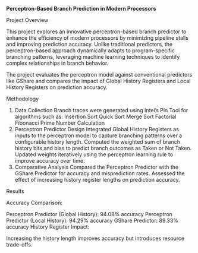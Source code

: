 **Perceptron-Based Branch Prediction in Modern Processors**

Project Overview

This project explores an innovative perceptron-based branch predictor to enhance the efficiency of modern processors by minimizing pipeline stalls and improving prediction accuracy. Unlike traditional predictors, the perceptron-based approach dynamically adapts to program-specific branching patterns, leveraging machine learning techniques to identify complex relationships in branch behavior.

The project evaluates the perceptron model against conventional predictors like GShare and compares the impact of Global History Registers and Local History Registers on prediction accuracy.

Methodology

1. Data Collection
Branch traces were generated using Intel’s Pin Tool for algorithms such as:
Insertion Sort
Quick Sort
Merge Sort
Factorial
Fibonacci
Prime Number Calculation
2. Perceptron Predictor Design
Integrated Global History Registers as inputs to the perceptron model to capture branching patterns over a configurable history length.
Computed the weighted sum of branch history bits and bias to predict branch outcomes as Taken or Not Taken.
Updated weights iteratively using the perceptron learning rule to improve accuracy over time.
3. Comparative Analysis
Compared the Perceptron Predictor with the GShare Predictor for accuracy and misprediction rates.
Assessed the effect of increasing history register lengths on prediction accuracy.

Results

Accuracy Comparison:

Perceptron Predictor (Global History): 94.08% accuracy
Perceptron Predictor (Local History): 94.29% accuracy
GShare Predictor: 89.33% accuracy
History Register Impact:

Increasing the history length improves accuracy but introduces resource trade-offs.
